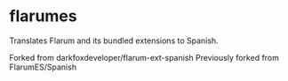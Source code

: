 # flarumes
Translates Flarum and its bundled extensions to Spanish.

Forked from darkfoxdeveloper/flarum-ext-spanish
Previously forked from FlarumES/Spanish
